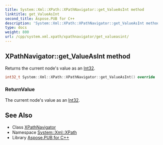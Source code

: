 ```yaml
---
title: System::Xml::XPath::XPathNavigator::get_ValueAsInt method
linktitle: get_ValueAsInt
second_title: Aspose.PUB for C++
description: 'System::Xml::XPath::XPathNavigator::get_ValueAsInt method. Returns the current node''s value as an Int32 in C++.'
type: docs
weight: 800
url: /cpp/system.xml.xpath/xpathnavigator/get_valueasint/
---
```

## XPathNavigator::get_ValueAsInt method


Returns the current node's value as an [Int32](../../../system/int32/).

```cpp
int32_t System::Xml::XPath::XPathNavigator::get_ValueAsInt() override
```


### ReturnValue

The current node's value as an [Int32](../../../system/int32/).

## See Also

* Class [XPathNavigator](../)
* Namespace [System::Xml::XPath](../../)
* Library [Aspose.PUB for C++](../../../)
